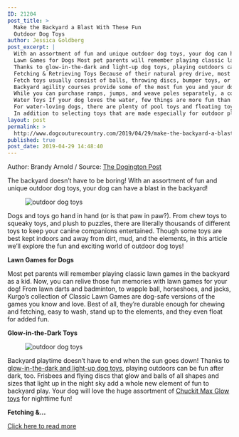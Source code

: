 ```yaml
---
ID: 21204
post_title: >
  Make the Backyard a Blast With These Fun
  Outdoor Dog Toys
author: Jessica Goldberg
post_excerpt: |
  With an assortment of fun and unique outdoor dog toys, your dog can have a blast in the backyard!
  Lawn Games for Dogs Most pet parents will remember playing classic lawn games in the backyard as a kid.
  Thanks to glow-in-the-dark and light-up dog toys, playing outdoors can be fun after dark, too.
  Fetching & Retrieving Toys Because of their natural prey drive, most dogs love to chase, fetch, and retrieve at playtime.
  Fetch toys usually consist of balls, throwing discs, bumper toys, or other dog-safe toys that can be thrown or launched across the lawn.
  Backyard agility courses provide some of the most fun you and your dog can have at home!
  While you can purchase ramps, jumps, and weave poles separately, a complete backyard agility kit will make setting up your course quick, easy, and affordable!
  Water Toys If your dog loves the water, few things are more fun than playing in the pool with your pup.
  For water-loving dogs, there are plenty of pool toys and floating toys available.
  In addition to selecting toys that are made especially for outdoor play, make sure your dog has access to fresh, cool water at all times and watch closely for signs of overheating or exhaustion, being careful to take breaks and rest as needed.
layout: post
permalink: >
  http://www.dogcouturecountry.com/2019/04/29/make-the-backyard-a-blast-with-these-fun-outdoor-dog-toys/
published: true
post_date: 2019-04-29 14:48:40
---
```

<p class="article-info-author-source"> <span>Author: Brandy Arnold</span>&nbsp;/&nbsp;<span>Source: <a href="https://www.dogingtonpost.com/make-the-backyard-a-blast-with-these-fun-outdoor-dog-toys/" target="_blank">The Dogington Post</a></span> </p> <p>The backyard doesn’t have to be boring! With an assortment of fun and unique outdoor dog toys, your dog can have a blast in the backyard!</p>
<figure><img alt="outdoor dog toys" sizes="(max-width: 1024px) 100vw, 1024px" src="https://www.dogingtonpost.com/wp-content/uploads/2019/04/BackyardToys_FB.jpg" srcset="https://www.dogingtonpost.com/wp-content/uploads/2019/04/BackyardToys_FB-1024x536.jpg 1024w, https://www.dogingtonpost.com/wp-content/uploads/2019/04/BackyardToys_FB-300x157.jpg 300w, https://www.dogingtonpost.com/wp-content/uploads/2019/04/BackyardToys_FB-610x319.jpg 610w, https://www.dogingtonpost.com/wp-content/uploads/2019/04/BackyardToys_FB.jpg 1200w"></figure>
<p>Dogs and toys go hand in hand (or is that paw in paw?). From chew toys to squeaky toys, and plush to puzzles, there are literally thousands of different toys to keep your canine companions entertained. Though some toys are best kept indoors and away from dirt, mud, and the elements, in this article we’ll explore the fun and exciting world of outdoor dog toys!</p>
<p><strong>Lawn Games for Dogs</strong></p>
<p>Most pet parents will remember playing classic lawn games in the backyard as a kid. Now, you can relive those fun memories with lawn games for your dog! From lawn darts and badminton, to wapple ball, horseshoes, and jacks, Kurgo’s collection of Classic Lawn Games are dog-safe versions of the games you know and love. Best of all, they’re durable enough for chewing and fetching, easy to wash, stand up to the elements, and they even float for added fun.</p>
<p><strong>Glow-in-the-Dark Toys</strong></p>
<figure><img alt="outdoor dog toys" sizes="(max-width: 300px) 100vw, 300px" src="https://www.dogingtonpost.com/wp-content/uploads/2019/04/maxglow.jpg" srcset="https://www.dogingtonpost.com/wp-content/uploads/2019/04/maxglow-300x225.jpg 300w, https://www.dogingtonpost.com/wp-content/uploads/2019/04/maxglow.jpg 800w, https://www.dogingtonpost.com/wp-content/uploads/2019/04/maxglow-610x458.jpg 610w"></figure>
<p>Backyard playtime doesn’t have to end when the sun goes down! Thanks to <a href="https://amzn.to/2V3B3co">glow-in-the-dark and light-up dog toys</a>, playing outdoors can be fun after dark, too. Frisbees and flying discs that glow and balls of all shapes and sizes that light up in the night sky add a whole new element of fun to backyard play. Your dog will love the huge assortment of <a href="https://amzn.to/2VwL80V">Chuckit Max Glow toys</a> for nighttime fun!</p>
<p><strong>Fetching &amp;...</strong></p> <p class="article-info-more"> <a href="https://www.dogingtonpost.com/make-the-backyard-a-blast-with-these-fun-outdoor-dog-toys/" target="_blank">Click here to read more</a> </p>